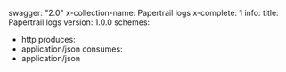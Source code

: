swagger: "2.0"
x-collection-name: Papertrail logs
x-complete: 1
info:
  title: Papertrail logs
  version: 1.0.0
schemes:
- http
produces:
- application/json
consumes:
- application/json